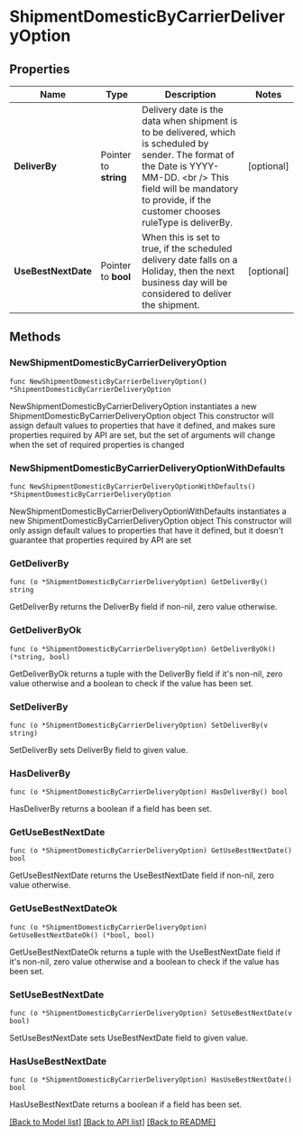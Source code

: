 # ShipmentDomesticByCarrierDeliveryOption

## Properties

Name | Type | Description | Notes
------------ | ------------- | ------------- | -------------
**DeliverBy** | Pointer to **string** | Delivery date is the data when shipment is to be delivered, which is scheduled by sender. The format of the Date is YYYY-MM-DD. &lt;br /&gt; This field will be mandatory to provide, if the customer chooses ruleType is deliverBy. | [optional] 
**UseBestNextDate** | Pointer to **bool** | When this is set to true, if the scheduled delivery date falls on a Holiday, then the next business day will be considered to deliver the shipment. | [optional] 

## Methods

### NewShipmentDomesticByCarrierDeliveryOption

`func NewShipmentDomesticByCarrierDeliveryOption() *ShipmentDomesticByCarrierDeliveryOption`

NewShipmentDomesticByCarrierDeliveryOption instantiates a new ShipmentDomesticByCarrierDeliveryOption object
This constructor will assign default values to properties that have it defined,
and makes sure properties required by API are set, but the set of arguments
will change when the set of required properties is changed

### NewShipmentDomesticByCarrierDeliveryOptionWithDefaults

`func NewShipmentDomesticByCarrierDeliveryOptionWithDefaults() *ShipmentDomesticByCarrierDeliveryOption`

NewShipmentDomesticByCarrierDeliveryOptionWithDefaults instantiates a new ShipmentDomesticByCarrierDeliveryOption object
This constructor will only assign default values to properties that have it defined,
but it doesn't guarantee that properties required by API are set

### GetDeliverBy

`func (o *ShipmentDomesticByCarrierDeliveryOption) GetDeliverBy() string`

GetDeliverBy returns the DeliverBy field if non-nil, zero value otherwise.

### GetDeliverByOk

`func (o *ShipmentDomesticByCarrierDeliveryOption) GetDeliverByOk() (*string, bool)`

GetDeliverByOk returns a tuple with the DeliverBy field if it's non-nil, zero value otherwise
and a boolean to check if the value has been set.

### SetDeliverBy

`func (o *ShipmentDomesticByCarrierDeliveryOption) SetDeliverBy(v string)`

SetDeliverBy sets DeliverBy field to given value.

### HasDeliverBy

`func (o *ShipmentDomesticByCarrierDeliveryOption) HasDeliverBy() bool`

HasDeliverBy returns a boolean if a field has been set.

### GetUseBestNextDate

`func (o *ShipmentDomesticByCarrierDeliveryOption) GetUseBestNextDate() bool`

GetUseBestNextDate returns the UseBestNextDate field if non-nil, zero value otherwise.

### GetUseBestNextDateOk

`func (o *ShipmentDomesticByCarrierDeliveryOption) GetUseBestNextDateOk() (*bool, bool)`

GetUseBestNextDateOk returns a tuple with the UseBestNextDate field if it's non-nil, zero value otherwise
and a boolean to check if the value has been set.

### SetUseBestNextDate

`func (o *ShipmentDomesticByCarrierDeliveryOption) SetUseBestNextDate(v bool)`

SetUseBestNextDate sets UseBestNextDate field to given value.

### HasUseBestNextDate

`func (o *ShipmentDomesticByCarrierDeliveryOption) HasUseBestNextDate() bool`

HasUseBestNextDate returns a boolean if a field has been set.


[[Back to Model list]](../README.md#documentation-for-models) [[Back to API list]](../README.md#documentation-for-api-endpoints) [[Back to README]](../README.md)


